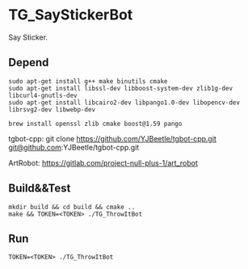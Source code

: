# TG_SayStickerBot

Say Sticker.

## Depend

```
sudo apt-get install g++ make binutils cmake
sudo apt-get install libssl-dev libboost-system-dev zlib1g-dev libcurl4-gnutls-dev
sudo apt-get install libcairo2-dev libpango1.0-dev libopencv-dev librsvg2-dev libwebp-dev
```

```
brew install openssl zlib cmake boost@1.59 pango
```

tgbot-cpp:
git clone https://github.com/YJBeetle/tgbot-cpp.git
git@github.com:YJBeetle/tgbot-cpp.git

ArtRobot: 
https://gitlab.com/project-null-plus-1/art_robot

## Build&&Test

    mkdir build && cd build && cmake ..
    make && TOKEN=<TOKEN> ./TG_ThrowItBot

## Run

    TOKEN=<TOKEN> ./TG_ThrowItBot